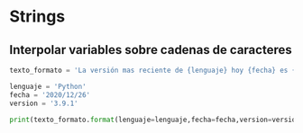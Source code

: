 # Strings

## Interpolar variables sobre cadenas de caracteres

```python
texto_formato = 'La versión mas reciente de {lenguaje} hoy {fecha} es {version}'

lenguaje = 'Python'
fecha = '2020/12/26'
version = '3.9.1'

print(texto_formato.format(lenguaje=lenguaje,fecha=fecha,version=version))
```
